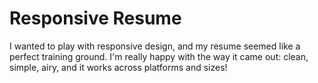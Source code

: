 # Responsive Resume

I wanted to play with responsive design, and my resume seemed like a perfect training ground. I'm really happy with the way it came out: clean, simple, airy, and it works across platforms and sizes!
